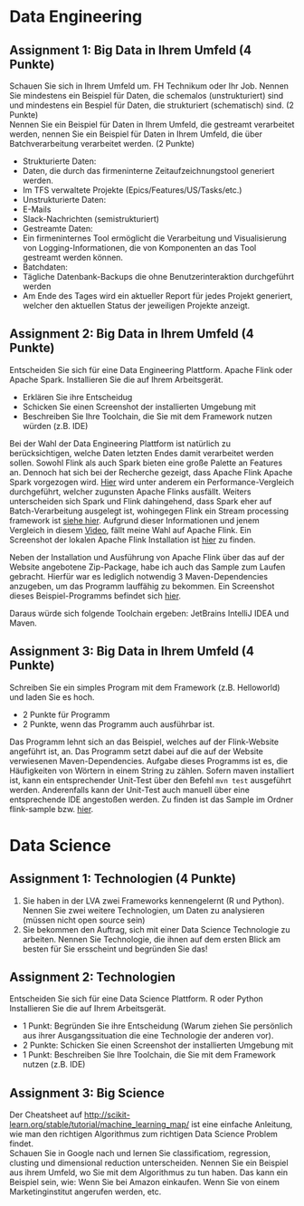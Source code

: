 # Data Engineering

## Assignment 1: Big Data in Ihrem Umfeld (4 Punkte)
Schauen Sie sich in Ihrem Umfeld um. FH Technikum oder Ihr Job. Nennen Sie mindestens ein Beispiel für Daten, die schemalos (unstrukturiert) sind und mindestens ein Bespiel für Daten, die strukturiert (schematisch) sind. (2 Punkte)  
Nennen Sie ein Beispiel für Daten in Ihrem Umfeld, die gestreamt verarbeitet werden, nennen Sie ein Beispiel für Daten in Ihrem Umfeld, die über Batchverarbeitung verarbeitet werden. (2 Punkte)

* Strukturierte Daten:
 * Daten, die durch das firmeninterne Zeitaufzeichnungstool generiert werden.
 * Im TFS verwaltete Projekte (Epics/Features/US/Tasks/etc.)
* Unstrukturierte Daten:
 * E-Mails
 * Slack-Nachrichten (semistrukturiert)
* Gestreamte Daten:
 * Ein firmeninternes Tool ermöglicht die Verarbeitung und Visualisierung von Logging-Informationen, die von Komponenten an das Tool gestreamt werden können.
* Batchdaten:
 * Tägliche Datenbank-Backups die ohne Benutzerinteraktion durchgeführt werden
 * Am Ende des Tages wird ein aktueller Report für jedes Projekt generiert, welcher den aktuellen Status der jeweiligen Projekte anzeigt.
  
## Assignment 2: Big Data in Ihrem Umfeld (4 Punkte)
Entscheiden Sie sich für eine Data Engineering Plattform. Apache Flink oder Apache Spark. Installieren Sie die auf Ihrem Arbeitsgerät.
* Erklären Sie ihre Entscheidug
* Schicken Sie einen Screenshot der installierten Umgebung mit  
* Beschreiben Sie Ihre Toolchain, die Sie mit dem Framework nutzen würden (z.B. IDE)  

Bei der Wahl der Data Engineering Plattform ist natürlich zu berücksichtigen, welche Daten letzten Endes damit verarbeitet werden sollen. Sowohl Flink als auch Spark bieten eine große Palette an Features an. Dennoch hat sich bei der Recherche gezeigt, dass Apache Flink Apache Spark vorgezogen wird. [Hier](http://www.kdnuggets.com/2015/11/fast-big-data-apache-flink-spark-streaming.html) wird unter anderem ein Performance-Vergleich durchgeführt, welcher zugunsten Apache Flinks ausfällt. Weiters unterscheiden sich Spark und Flink dahingehend, dass Spark eher auf Batch-Verarbeitung ausgelegt ist, wohingegen Flink ein Stream processing framework ist [siehe hier](http://stackoverflow.com/questions/28082581/what-is-the-difference-between-apache-spark-and-apache-flink). Aufgrund dieser Informationen und jenem Vergleich in diesem [Video](https://www.youtube.com/watch?v=OHAv6o2fCi8), fällt meine Wahl auf Apache Flink. Ein Screenshot der lokalen Apache Flink Installation ist [hier](https://github.com/buffaloluk7/bld/blob/master/Apache_Flink.png) zu finden.  
  
Neben der Installation und Ausführung von Apache Flink über das auf der Website angebotene Zip-Package, habe ich auch das Sample zum Laufen gebracht. Hierfür war es lediglich notwendig 3 Maven-Dependencies anzugeben, um das Programm lauffähig zu bekommen. Ein Screenshot dieses Beispiel-Programms befindet sich [hier](https://github.com/buffaloluk7/bld/blob/master/Apache_Flink_Sample.png).  
  
Daraus würde sich folgende Toolchain ergeben: JetBrains IntelliJ IDEA und Maven.

## Assignment 3: Big Data in Ihrem Umfeld (4 Punkte)
Schreiben Sie ein simples Program mit dem Framework (z.B. Helloworld) und laden Sie es hoch.
* 2 Punkte für Programm
* 2 Punkte, wenn das Programm auch ausführbar ist.  

Das Programm lehnt sich an das Beispiel, welches auf der Flink-Website angeführt ist, an. Das Programm setzt dabei auf die auf der Website verwiesenen Maven-Dependencies. Aufgabe dieses Programms ist es, die Häufigkeiten von Wörtern in einem String zu zählen. Sofern maven installiert ist, kann ein entsprechender Unit-Test über den Befehl `mvn test` ausgeführt werden. Anderenfalls kann der Unit-Test auch manuell über eine entsprechende IDE angestoßen werden. Zu finden ist das Sample im Ordner flink-sample bzw. [hier](https://github.com/buffaloluk7/bld/tree/master/flink-sample).

# Data Science
## Assignment 1: Technologien (4 Punkte)
1. Sie haben in der LVA zwei Frameworks kennengelernt (R und Python). Nennen Sie zwei weitere Technologien, um Daten zu analysieren (müssen nicht open source sein)
2. Sie bekommen den Auftrag, sich mit einer Data Science Technologie zu arbeiten. Nennen Sie Technologie, die ihnen auf dem ersten Blick am besten für Sie ersscheint und begründen Sie das!

## Assignment 2: Technologien
Entscheiden Sie sich für eine Data Science Plattform. R oder Python Installieren Sie die auf Ihrem Arbeitsgerät.
* 1 Punkt: Begründen Sie ihre Entscheidung (Warum ziehen Sie persönlich aus ihrer Ausgangssituation die eine Technologie der anderen vor).
* 2 Punkte: Schicken Sie einen Screenshot der installierten Umgebung mit
* 1 Punkt: Beschreiben Sie Ihre Toolchain, die Sie mit dem Framework nutzen (z.B. IDE)

## Assignment 3: Big Science
Der Cheatsheet auf http://scikit-learn.org/stable/tutorial/machine_learning_map/ ist eine einfache Anleitung, wie man den richtigen Algorithmus zum richtigen Data Science Problem findet.  
Schauen Sie in Google nach und lernen Sie classificatiom, regression, clusting und dimensional reduction unterscheiden. 
Nennen Sie ein Beispiel aus ihrem Umfeld, wo Sie mit dem Algorithmus zu tun haben. Das kann ein Beispiel sein, wie: Wenn Sie bei Amazon einkaufen. Wenn Sie von einem Marketinginstitut angerufen werden, etc.  

